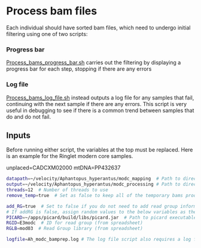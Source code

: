 # Process bam files

Each individual should have sorted bam files, which need to undergo initial filtering using one of two scripts:

### Progress bar

[Process_bams_progress_bar.sh](https://github.com/mmerkin/Velocity/blob/main/scripts/Process_bams_progress_bar.sh) carries out the filtering by displaying a progress bar for each step, 
stopping if there are any errors

### Log file

[Process_bams_log_file.sh](https://github.com/mmerkin/Velocity/blob/main/scripts/Process_bams_log_file.sh) instead outputs a log file for any samples that fail, 
continuing with the next sample if there are any errors. This script is very useful in debugging to see if there is a common trend between samples that do and do not fail.

## Inputs

Before running either script, the variables at the top must be replaced. Here is an example for the Ringlet modern core samples.

unplaced=CADCXM02000
mtDNA=PP432637


```bash
datapath=~/velocity/Aphantopus_hyperantus/modc_mapping  # Path to directory contaiing bam files to be filtered
output=~/velocity/Aphantopus_hyperantus/modc_processing # Path to directory to output filtered bams
threads=12  # Number of threads to use
remove_temp=true  # Set as false to keep all of the temporary bams produced during the filtering process

add_RG=true  # Set to false if you do not need to add read group information.
# If addRG is false, assign random values to the below variables as these will not be used
PICARD=~/apps/picard/build/libs/picard.jar  # Path to picard executable file
RGID=E3modc  # ID for read group (from spreadsheet)
RGLB=mod03  # Read Group library (from spreadsheet)

logfile=Ah_modc_bamprep.log # The log file script also requires a log file name
```
